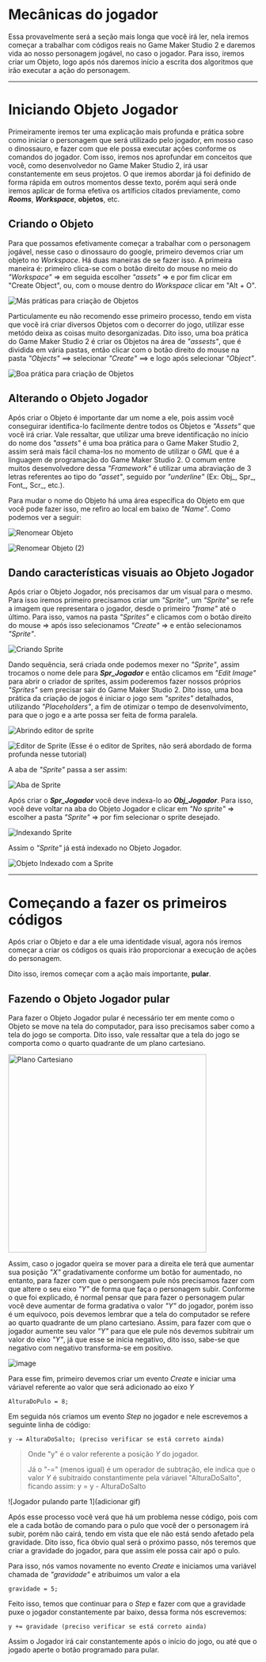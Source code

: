 # Mecânicas do jogador

Essa provavelmente será a seção mais longa que você irá ler, nela iremos começar a trabalhar com códigos reais no Game Maker Studio 2 e daremos vida ao nosso personagem jogável, no caso o jogador. 
Para isso, iremos criar um Objeto, logo após nós daremos início a escrita dos algoritmos que irão executar a ação do personagem.

---

# Iniciando Objeto Jogador

Primeiramente iremos ter uma explicação mais profunda e prática sobre como iniciar o personagem que será utilizado pelo jogador, em nosso caso o dinossauro, e fazer com que ele possa executar ações conforme os comandos do jogador. Com isso, iremos nos aprofundar em conceitos que você, como desenvolvedor no Game Maker Studio 2, irá usar constantemente em seus projetos. O que iremos abordar já foi definido de forma rápida em outros momentos desse texto, porém aqui será onde iremos aplicar de forma efetiva os artíficios citados previamente, como ***Rooms***, ***Workspace***, **objetos**, etc.

## Criando o Objeto

Para que possamos efetivamente começar a trabalhar com o personagem jogável, nesse caso o dinossauro do google, primeiro devemos criar um objeto no *Workspace*. Há duas maneiras de se fazer isso. A primeira maneira é: primeiro clica-se com o botão direito do mouse no meio do *"Workspace"* => em seguida escolher *"assets"* => e por fim clicar em "Create Object", ou, com o mouse dentro do *Workspace* clicar em "Alt + O".

![Más práticas para criação de Objetos](https://user-images.githubusercontent.com/112759509/201797275-a926778c-5e8c-4daf-92a9-cc01e63e73ae.png)

Particulamente eu não recomendo esse primeiro processo, tendo em vista que você irá criar diversos Objetos com o decorrer do jogo, utilizar esse metódo deixa as coisas muito desorganizadas. Dito isso, uma boa prática do Game Maker Studio 2 é criar os Objetos na área de *"assests"*, que é dividida em vária pastas, então clicar com o botão direito do mouse na pasta *"Objects"* ==> selecionar *"Create"* ==> e logo após selecionar *"Object"*.

![Boa prática para criação de Objetos](https://user-images.githubusercontent.com/112759509/201927494-2cebefde-af9d-490d-9372-558510533a3a.png)

## Alterando o Objeto Jogador

Após criar o Objeto é importante dar um nome a ele, pois assim você conseguirar identifica-lo facilmente dentre todos os Objetos e *"Assets"* que você irá criar. Vale ressaltar, que utilizar uma breve identificação no início do nome dos *"assets"* é uma boa prática para o Game Maker Studio 2, assim será mais fácil chama-los no momento de utilizar o *GML* que é a linguagem de programação do Game Maker Studio 2. O comum entre muitos desenvolvedore dessa *"Framework"* é utilizar uma abraviação de 3 letras referentes ao tipo do *"asset"*, seguido por *"underline"* (Ex: Obj_, Spr_, Font_, Scr_, etc.).

Para mudar o nome do Objeto há uma área específica do Objeto em que você pode fazer isso, me refiro ao local em baixo de *"Name"*. Como podemos ver a seguir:

![Renomear Objeto](https://user-images.githubusercontent.com/112759509/201933076-e7697390-532e-491b-85a0-7350ffda6b2c.png)

![Renomear Objeto (2)](https://user-images.githubusercontent.com/112759509/201932828-3fcfbcf7-fda1-4904-8ee3-8d446dd3413b.jpg)

## Dando características visuais ao Objeto Jogador

Após criar o Objeto Jogador, nós precisamos dar um visual para o mesmo. Para isso iremos primeiro precisamos criar um *"Sprite"*, um *"Sprite"* se refe a imagem que representara o jogador, desde o primeiro *"frame"* até o último. Para isso, vamos na pasta *"Sprites"* e clicamos com o botão direito do mouse => após isso selecionamos *"Create"* => e então selecionamos *"Sprite"*.

![Criando Sprite](https://user-images.githubusercontent.com/112759509/201937230-d03457dd-bf2d-4a62-8dcd-47fbe9adc889.png)

Dando sequência, será criada onde podemos mexer no *"Sprite"*, assim trocamos o nome dele para ***Spr_Jogador*** e então clicamos em *"Edit Image"* para abrir o criador de sprites, assim poderemos fazer nossos próprios *"Sprites"* sem precisar sair do Game Maker Studio 2. Dito isso, uma boa prática da criação de jogos é iniciar o jogo sem *"sprites"* detalhados, utilizando *"Placeholders"*, a fim de otimizar o tempo de desenvolvimento, para que o jogo e a arte possa ser feita de forma paralela.

![Abrindo editor de sprite](https://user-images.githubusercontent.com/112759509/201939180-08943ed0-7473-4cbb-8a96-86f92afcc52a.jpg)

![Editor de Sprite](https://user-images.githubusercontent.com/112759509/201941222-89ee65a0-1258-47b1-8074-bdf0c5952b15.png) (Esse é o editor de Sprites, não será abordado de forma profunda nesse tutorial)

A aba de *"Sprite"* passa a ser assim:

![Aba de Sprite](https://user-images.githubusercontent.com/112759509/201942308-302471b5-40dc-4fc3-9c17-0961459d8d85.png)

Após criar o ***Spr_Jogador*** você deve indexa-lo ao ***Obj_Jogador***. Para isso, você deve voltar na aba do Objeto Jogador e clicar em *"No sprite"* => escolher a pasta *"Sprite"* => por fim selecionar o sprite desejado.

![Indexando Sprite](https://user-images.githubusercontent.com/112759509/201943155-50e2d68d-407b-41ce-b1fa-ae7950dd701f.png)

Assim o *"Sprite"* já está indexado no Objeto Jogador.

![Objeto Indexado com a Sprite](https://user-images.githubusercontent.com/112759509/201943603-1f1ff602-3cab-4a52-a240-0558dc1d9710.png)



---

# Começando a fazer os primeiros códigos

Após criar o Objeto e dar a ele uma identidade visual, agora nós iremos começar a criar os códigos os quais irão proporcionar a execução de ações do personagem.

Dito isso, iremos começar com a ação mais importante, **pular**.

## Fazendo o Objeto Jogador pular

Para fazer o Objeto Jogador pular é necessário ter em mente como o Objeto se move na tela do computador, para isso precisamos saber como a tela do jogo se comporta.
Dito isso, vale ressaltar que a tela do jogo se comporta como o quarto quadrante de um plano cartesiano. 

<img alt="Plano Cartesiano" width="400" height="400" src="https://user-images.githubusercontent.com/112759509/204163382-e602866b-a602-4429-a09b-4cfb8f70085d.png"/>

Assim, caso o jogador queira se mover para a direita ele terá que aumentar sua posição *"X"* gradativamente conforme um botão for aumentado, no entanto, para fazer com que o persongaem pule nós precisamos fazer com que altere o seu eixo *"Y"* de forma que faça o personagem subir.
Conforme o que foi explicado, é normal pensar que para fazer o personagem pular você deve aumentar de forma gradativa o valor *"Y"* do jogador, porém isso é um equívoco, pois devemos lembrar que a tela do computador se refere ao quarto quadrante de um plano cartesiano.
Assim, para fazer com que o jogador aumente seu valor *"Y"* para que ele pule nós devemos subitrair um valor do eixo *"Y"*, já que esse se inicia negativo, dito isso, sabe-se que negativo com negativo transforma-se em positivo.

![image](https://user-images.githubusercontent.com/112759509/204163425-061c6dc0-7bb1-4c34-aff5-74488505ddea.png)

Para esse fim, primeiro devemos criar um evento *Create* e iniciar uma váriavel referente ao valor que será adicionado ao eixo *Y*

~~~GML
AlturaDoPulo = 8;
~~~

Em seguida nós criamos um evento *Step* no jogador e nele escrevemos a seguinte linha de código:

~~~GML
y -= AlturaDoSalto; (preciso verificar se está correto ainda)
~~~

> Onde "y" é o valor referente a posição *Y* do jogador.
> 
> Já o "-=" (menos igual) é um operador de subtração, ele indica que o valor *Y* é subitraido constantimente pela váriavel "AlturaDoSalto", ficando assim: y = y - AlturaDoSalto

![Jogador pulando parte 1](adicionar gif)

Após esse processo você verá que há um problema nesse código, pois com ele a cada botão de comando para o pulo que você der o personagem irá subir, porém não cairá, tendo em vista que ele não está sendo afetado pela gravidade.
Dito isso, fica óbvio qual será o próximo passo, nós teremos que criar a gravidade do jogador, para que assim ele possa cair apó o pulo.

Para isso, nós vamos novamente no evento *Create* e iniciamos uma variável chamada de *"gravidade"* e atribuimos um valor a ela

~~~GML
gravidade = 5; 
~~~

Feito isso, temos que continuar para o *Step* e fazer com que a gravidade puxe o jogador constantemente par baixo, dessa forma nós escrevemos:

~~~GML
y += gravidade (preciso verificar se está correto ainda)
~~~

Assim o Jogador irá cair constantemente após o início do jogo, ou até que o jogado aperte o botão programado para pular.
